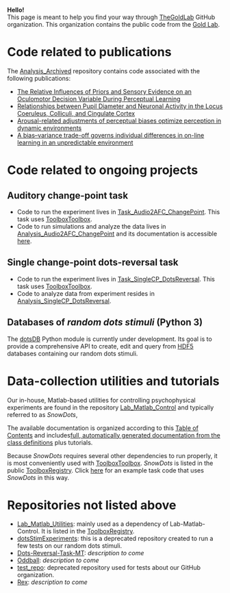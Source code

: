 **Hello!**   
This page is meant to help you find your way through [TheGoldLab](https://github.com/TheGoldLab) GitHub organization.
This organization contains the public code from the [Gold Lab](https://www.med.upenn.edu/goldlab/).

# Code related to publications
The [Analysis_Archived](https://github.com/TheGoldLab/Analysis_Archived) repository contains code associated with the following publications:
- [The Relative Influences of Priors and Sensory Evidence on an Oculomotor Decision Variable During Perceptual Learning](https://doi.org/10.1152/jn.90629.2008)
- [Relationships between Pupil Diameter and Neuronal Activity in the Locus Coeruleus, Colliculi, and Cingulate Cortex](https://doi.org/10.1016/j.neuron.2015.11.028)
- [Arousal-related adjustments of perceptual biases optimize perception in dynamic environments](https://doi.org/10.1038/s41562-017-0107)
- [A bias–variance trade-off governs individual differences in on-line learning in an unpredictable environment](https://doi.org/10.1038/s41562-018-0297-4)

# Code related to ongoing projects
## Auditory change-point task
- Code to run the experiment lives in [Task_Audio2AFC_ChangePoint](https://github.com/TheGoldLab/Task_Audio2AFC_ChangePoint). This task uses [ToolboxToolbox](https://github.com/ToolboxHub/ToolboxToolbox).
- Code to run simulations and analyze the data lives in [Analysis_Audio2AFC_ChangePoint](https://github.com/TheGoldLab/Analysis_Audio2AFC_ChangePoint) and its documentation is accessible [here](https://thegoldlab.github.io/Analysis_Audio2AFC_ChangePoint/index.html).

## Single change-point dots-reversal task
- Code to run the experiment lives in [Task_SingleCP_DotsReversal](https://github.com/TheGoldLab/Task_SingleCP_DotsReversal). This task uses [ToolboxToolbox](https://github.com/ToolboxHub/ToolboxToolbox).
- Code to analyze data from experiment resides in [Analysis_SingleCP_DotsReversal](https://github.com/TheGoldLab/Analysis_SingleCP_DotsReversal). 

## Databases of _random dots stimuli_ (Python 3)
The [dotsDB](https://github.com/TheGoldLab/dots_db) Python module is currently under development. Its goal is to provide a comprehensive API to create, edit and query from [HDF5](https://www.hdfgroup.org/solutions/hdf5/) databases containing our random dots stimuli.

# Data-collection utilities and tutorials
Our in-house, Matlab-based utilities for controlling psychophysical experiments are found in the repository [Lab_Matlab_Control](https://github.com/TheGoldLab/Lab_Matlab_Control) and typically referred to as _SnowDots_, 

The available documentation is organized according to this [Table of Contents](https://thegoldlab.github.io/SnowDotsDocumentation/index.html) and includes[full, automatically generated documentation from the class definitions](https://thegoldlab.github.io/SnowDotsDocumentation/DoxyDocs/index.html) plus tutorials.

Because _SnowDots_ requires several other dependencies to run properly, it is most conveniently used with [ToolboxToolbox](https://github.com/ToolboxHub/ToolboxToolbox). _SnowDots_ is listed in the public [ToolboxRegistry](https://github.com/ToolboxHub/ToolboxRegistry). Click [here](https://github.com/TheGoldLab/SingleCP_DotsReversal_Task/tree/psychophys_tests) for an example task code that uses _SnowDots_ in this way.

# Repositories not listed above
- [Lab_Matlab_Utilities](https://github.com/TheGoldLab/Lab_Matlab_Utilities): mainly used as a dependency of Lab-Matlab-Control. It is listed in the [ToolboxRegistry](https://github.com/ToolboxHub/ToolboxRegistry).
- [dotsStimExperiments](https://github.com/TheGoldLab/dotsStimExperiments): this is a deprecated repository created to run a few tests on our random dots stimuli.
- [Dots-Reversal-Task-MT](https://github.com/TheGoldLab/Dots-Reversal-Task-MT): _description to come_
- [Oddball](https://github.com/TheGoldLab/Oddball): _description to come_
- [test_repo](https://github.com/TheGoldLab/test_repo): deprecated repository used for tests about our GitHub organization.
- [Rex](https://github.com/TheGoldLab/Rex): _description to come_
